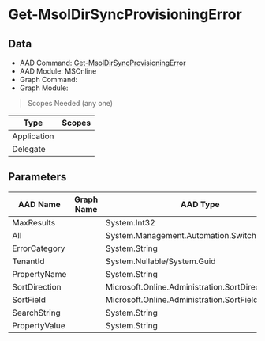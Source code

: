 # Get-MsolDirSyncProvisioningError

> 

## Data

+ AAD Command: [Get-MsolDirSyncProvisioningError](https://docs.microsoft.com/en-us/powershell/module/MSOnline/Get-MsolDirSyncProvisioningError)
+ AAD Module: MSOnline
+ Graph Command: []()
+ Graph Module: 

> Scopes Needed (any one)

|Type|Scopes|
|---|---|
|Application||
|Delegate||

## Parameters

|AAD Name|Graph Name|AAD Type|Graph Type|Infos|
|---|---|---|---|---|
|MaxResults||System.Int32|||
|All||System.Management.Automation.SwitchParameter|||
|ErrorCategory||System.String|||
|TenantId||System.Nullable/System.Guid|||
|PropertyName||System.String|||
|SortDirection||Microsoft.Online.Administration.SortDirection|||
|SortField||Microsoft.Online.Administration.SortField|||
|SearchString||System.String|||
|PropertyValue||System.String|||

